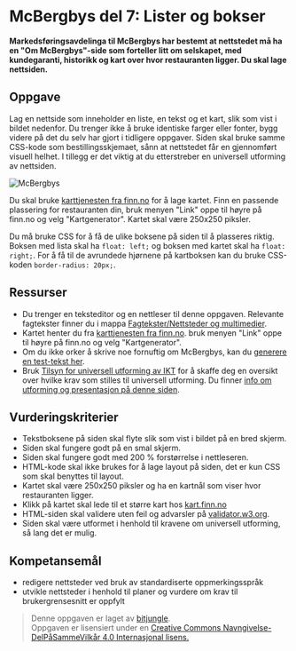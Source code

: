 McBergbys del 7: Lister og bokser
=================================
**Markedsføringsavdelinga til McBergbys har bestemt at nettstedet må ha en "Om McBergbys"-side som forteller litt om selskapet, med kundegaranti, historikk og kart over hvor restauranten ligger. Du skal lage nettsiden.**

Oppgave
-------
Lag en nettside som inneholder en liste, en tekst og et kart, slik som vist i bildet nedenfor. Du trenger ikke å bruke identiske farger eller fonter, bygg videre på det du selv har gjort i tidligere oppgaver. Siden skal bruke samme CSS-kode som bestillingsskjemaet, sånn at nettstedet får en gjennomført visuell helhet. I tillegg er det viktig at du etterstreber en universell utforming av nettsiden.

![McBergbys](https://raw.githubusercontent.com/fagstoff/IT1/master/Bilder/mcbergbys-7.jpg)

Du skal bruke [karttjenesten fra finn.no](http://kart.finn.no) for å lage kartet. Finn en passende plassering for restauranten din, bruk menyen "Link" oppe til høyre på finn.no og velg "Kartgenerator". Kartet skal være 250x250 piksler.

Du må bruke CSS for å få de ulike boksene på siden til å plasseres riktig. Boksen med lista skal ha `float: left;` og boksen med kartet skal ha `float: right;`. For å få til de avrundede hjørnene på kartboksen kan du bruke CSS-koden `border-radius: 20px;`.

Ressurser
---------
* Du trenger en teksteditor og en nettleser til denne oppgaven. Relevante fagtekster finner du i mappa [Fagtekster/Nettsteder og multimedier](https://github.com/bitjungle/IT1/tree/master/Fagtekster/Nettsteder%20og%20multimedier).
* Kartet henter du fra [karttjenesten fra finn.no](http://kart.finn.no). bruk menyen "Link" oppe til høyre på finn.no og velg "Kartgenerator".
* Om du ikke orker å skrive noe fornuftig om McBergbys, kan du [generere en test-tekst her](http://no.lipsum.com/).
* Bruk [Tilsyn for universell utforming av IKT](http://uu.difi.no/) for å skaffe deg en oversikt over hvilke krav som stilles til universell utforming. Du finner [info om utforming og presentasjon på denne siden](https://uu.difi.no/artikkel/2015/07/utforming-og-presentasjon).

Vurderingskriterier
-------------------
* Tekstboksene på siden skal flyte slik som vist i bildet på en bred skjerm.
* Siden skal fungere godt på en smal skjerm.
* Siden skal fungere godt med 200 % forstørrelse i nettleseren.
* HTML-kode skal ikke brukes for å lage layout på siden, det er kun CSS som skal benyttes til layout.
* Kartet skal være 250x250 piksler og ha en kartnål som viser hvor restauranten ligger.
* Klikk på kartet skal lede til et større kart hos [kart.finn.no](http://kart.finn.no)
* HTML-siden skal validere uten feil og advarsler på [validator.w3.org](https://validator.w3.org/).
* Siden skal være utformet i henhold til kravene om universell utforming, så lang det er mulig.

Kompetansemål
-------------
* redigere nettsteder ved bruk av standardiserte oppmerkingsspråk
* utvikle nettsteder i henhold til planer og vurdere om krav til brukergrensesnitt er oppfylt

>Denne oppgaven er laget av [bitjungle](https://github.com/bitjungle).  
>Oppgaven er lisensiert under en
>[Creative Commons Navngivelse-DelPåSammeVilkår 4.0 Internasjonal lisens.
](http://creativecommons.org/licenses/by-sa/4.0/)
